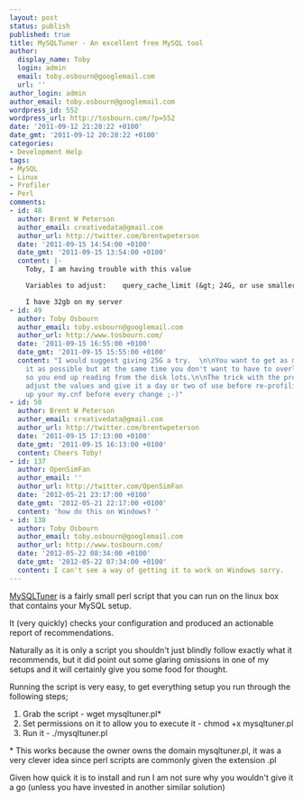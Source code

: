 ```yaml
---
layout: post
status: publish
published: true
title: MySQLTuner - An excellent free MySQL tool
author:
  display_name: Toby
  login: admin
  email: toby.osbourn@googlemail.com
  url: ''
author_login: admin
author_email: toby.osbourn@googlemail.com
wordpress_id: 552
wordpress_url: http://tosbourn.com/?p=552
date: '2011-09-12 21:28:22 +0100'
date_gmt: '2011-09-12 20:28:22 +0100'
categories:
- Development Help
tags:
- MySQL
- Linux
- Profiler
- Perl
comments:
- id: 48
  author: Brent W Peterson
  author_email: creativedata@gmail.com
  author_url: http://twitter.com/brentwpeterson
  date: '2011-09-15 14:54:00 +0100'
  date_gmt: '2011-09-15 13:54:00 +0100'
  content: |-
    Toby, I am having trouble with this value

    Variables to adjust:    query_cache_limit (&gt; 24G, or use smaller result sets)

    I have 32gb on my server
- id: 49
  author: Toby Osbourn
  author_email: toby.osbourn@googlemail.com
  author_url: http://www.tosbourn.com/
  date: '2011-09-15 16:55:00 +0100'
  date_gmt: '2011-09-15 15:55:00 +0100'
  content: "I would suggest giving 25G a try.  \n\nYou want to get as much out of
    it as possible but at the same time you don't want to have to overload your RAM
    so you end up reading from the disk lots.\n\nThe trick with the profiler is to
    adjust the values and give it a day or two of use before re-profiling.  And back
    up your my.cnf before every change ;-)"
- id: 50
  author: Brent W Peterson
  author_email: creativedata@gmail.com
  author_url: http://twitter.com/brentwpeterson
  date: '2011-09-15 17:13:00 +0100'
  date_gmt: '2011-09-15 16:13:00 +0100'
  content: Cheers Toby!
- id: 137
  author: OpenSimFan
  author_email: ''
  author_url: http://twitter.com/OpenSimFan
  date: '2012-05-21 23:17:00 +0100'
  date_gmt: '2012-05-21 22:17:00 +0100'
  content: 'how do this on Windows? '
- id: 138
  author: Toby Osbourn
  author_email: toby.osbourn@googlemail.com
  author_url: http://www.tosbourn.com/
  date: '2012-05-22 08:34:00 +0100'
  date_gmt: '2012-05-22 07:34:00 +0100'
  content: I can't see a way of getting it to work on Windows sorry.
---
```

<p><a title="MySQL Tuner" href="http://mysqltuner.pl/" target="_blank">MySQLTuner</a> is a fairly small perl script that you can run on the linux box that contains your MySQL setup.</p>
<p>It (very quickly) checks your configuration and produced an actionable report of recommendations.</p>
<p>Naturally as it is only a script you shouldn't just blindly follow exactly what it recommends, but it did point out some glaring omissions in one of my setups and it will certainly give you some food for thought.</p>
<p>Running the script is very easy, to get everything setup you run through the following steps;</p>
<ol>
<li>Grab the script - wget mysqltuner.pl*</li>
<li>Set permissions on it to allow you to execute it - chmod +x mysqltuner.pl</li>
<li>Run it - ./mysqltuner.pl</li>
</ol>
<p>* This works because the owner owns the domain mysqltuner.pl, it was a very clever idea since perl scripts are commonly given the extension .pl</p>
<p>Given how quick it is to install and run I am not sure why you wouldn't give it a go (unless you have invested in another similar solution)</p>
